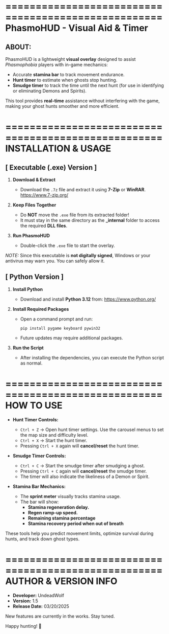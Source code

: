 ====================================================
          PhasmoHUD - Visual Aid & Timer
====================================================

 ABOUT:
 --------
 PhasmoHUD is a lightweight **visual overlay** designed to 
 assist *Phasmophobia* players with in-game mechanics:

 - Accurate **stamina bar** to track movement endurance.
 - **Hunt timer** to estimate when ghosts stop hunting.
 - **Smudge timer** to track the time until the next hunt (for use in identifying or eliminating Demons and Spirits).

 This tool provides **real-time** assistance without interfering
 with the game, making your ghost hunts smoother and more efficient.

====================================================
 INSTALLATION & USAGE
====================================================

  [ Executable (.exe) Version ]
 ---------------------------------
 1. **Download & Extract**
    - Download the `.7z` file and extract it using **7-Zip** or **WinRAR**. https://www.7-zip.org/

 2. **Keep Files Together**
    - Do **NOT** move the `.exe` file from its extracted folder!
    - It must stay in the same directory as the **_internal** folder 
      to access the required **DLL files**.

 3. **Run PhasmoHUD**
    - Double-click the `.exe` file to start the overlay.

  *NOTE:* Since this executable is **not digitally signed**, 
  Windows or your antivirus may warn you. You can safely allow it.

  [ Python Version ]
 ---------------------
 1. **Install Python**
    - Download and install **Python 3.12** from:
      https://www.python.org/

 2. **Install Required Packages**
    - Open a command prompt and run:
      ```
      pip install pygame keyboard pywin32
      ```
    - Future updates may require additional packages.

 3. **Run the Script**
    - After installing the dependencies, you can execute 
      the Python script as normal.

====================================================
 HOW TO USE
====================================================

  - **Hunt Timer Controls:**
    - `Ctrl + Z` → Open hunt timer settings. Use the carousel menus to set the map size and difficulty level.
    - `Ctrl + X` → Start the hunt timer.
    - Pressing `Ctrl + X` again will **cancel/reset** the hunt timer.

  - **Smudge Timer Controls:**
    - `Ctrl + C` → Start the smudge timer after smudging a ghost.
    - Pressing `Ctrl + C` again will **cancel/reset** the smudge timer.
    - The timer will also indicate the likeliness of a Demon or Spirit.

  - **Stamina Bar Mechanics:**
    - The **sprint meter** visually tracks stamina usage.
    - The bar will show:
      - **Stamina regeneration delay.**
      - **Regen ramp-up speed.**
      - **Remaining stamina percentage**
      - **Stamina recovery period when out of breath**

  These tools help you predict movement limits, optimize survival
  during hunts, and track down ghost types.

====================================================
  AUTHOR & VERSION INFO
====================================================

  - **Developer:**   UndeadWolf
  - **Version:**     1.5
  - **Release Date:** 03/20/2025

New features are currently in the works. Stay tuned.

  Happy hunting! 👻
